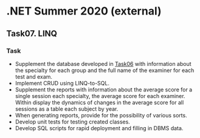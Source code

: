 # .NET Summer 2020 (external)
## Task07. LINQ
### Task
* Supplement the database developed in [Task06](https://github.com/KotKatLV/EPAM_External_Trainee_Task_06_Konstantin_Kapatkov/blob/master/README.md) with information about the specialty for each group and the full name of the examiner for each test and exam.
* Implement CRUD using LINQ-to-SQL.
* Supplement the reports with information about the average score for a single session each specialty, the average score for each examiner. Within display the dynamics of changes in the average score for all sessions as a table each subject by year.
* When generating reports, provide for the possibility of various sorts.
* Develop unit tests for testing created classes.
* Develop SQL scripts for rapid deployment and filling in DBMS data.
